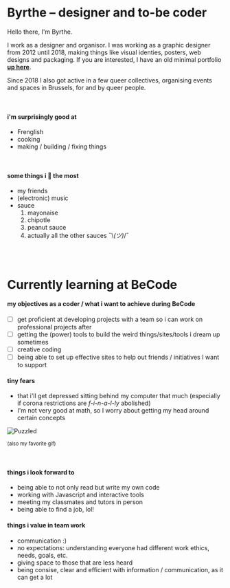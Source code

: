 # Byrthe – designer and to-be coder

Hello there, I'm Byrthe. 

I work as a designer and organisor. I was working as a graphic designer from 2012 until 2018, making things like visual identies, posters, web designs and packaging. If you are interested, I  have an old minimal portfolio [**up here**](https://www.byrthelemmens.com).

Since 2018 I also got active in a few queer collectives, organising events and spaces in Brussels, for and by queer people.

<br>

#### **i'm surprisingly good at**
- Frenglish
- cooking
- making / building / fixing things

<br>

#### **some things i 💛 the most**
- my friends 
- (electronic) music 
- sauce 
    1. mayonaise
    2. chipotle
    3. peanut sauce
    4. actually all the other sauces ¯\\_(ツ)_/¯


<br><br>

# Currently learning at BeCode

#### **my objectives as a coder / what i want to achieve during BeCode**
- [ ] get proficient at developing projects with a team so i can work on professional projects after
- [ ] getting the (power) tools to build the weird things/sites/tools i dream up sometimes
- [ ] creative coding
- [ ] being able to set up effective sites to help out friends / initiatives I want to support

#### **tiny fears**
- that i'll get depressed sitting behind my computer that much (especially if corona restrictions are *f-i-n-a-l-ly* abolished)
- I'm not very good at math, so I worry about getting my head around certain concepts

![Puzzled](https://media.tenor.com/images/5e2a406114f6c57cc26f285ecc3d6281/tenor.gif )

<sup>(also my favorite gif)</sup>

<br>


#### **things i look forward to**
- being able to not only read but write my own code
- working with Javascript and interactive tools
- meeting my classmates and tutors in person
- being able to find a job, lol!

#### **things i value in team work**
- communication :)
- no expectations: understanding everyone had different work ethics, needs, goals, etc.
- giving space to those that are less heard
- being consise, clear and efficient with information / communication, as it can get a lot



<!---
byrthe/byrthe is a ✨ special ✨ repository because its `README‧md` (this file) appears on your GitHub profile.
You can click the Preview link to take a look at your changes.
--->
